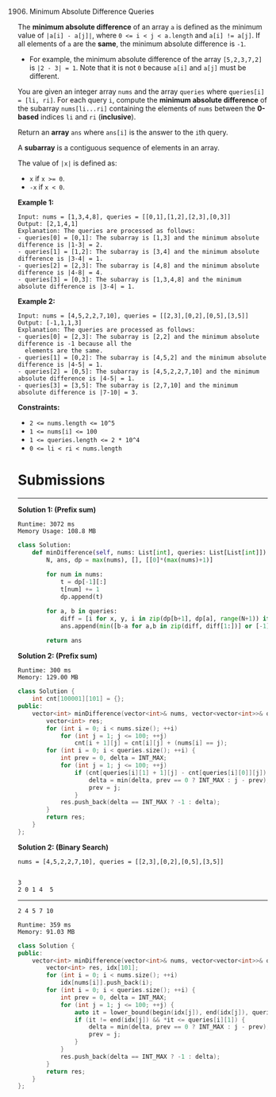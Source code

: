 1906. Minimum Absolute Difference Queries

The **minimum absolute difference** of an array `a` is defined as the minimum value of `|a[i] - a[j]|`, where `0 <= i < j < a.length` and `a[i] != a[j]`. If all elements of `a` are the **same**, the minimum absolute difference is `-1`.

* For example, the minimum absolute difference of the array `[5,2,3,7,2]` is `|2 - 3| = 1`. Note that it is not `0` because `a[i]` and `a[j]` must be different.

You are given an integer array `nums` and the array `queries` where `queries[i] = [li, ri]`. For each query `i`, compute the **minimum absolute difference** of the subarray `nums[li...ri]` containing the elements of `nums` between the **0-based** indices `li` and `ri` (**inclusive**).

Return an **array** `ans` where `ans[i]` is the answer to the `i`th query.

A **subarray** is a contiguous sequence of elements in an array.

The value of `|x|` is defined as:

* `x` if `x >= 0`.
* `-x` if `x < 0`.
 

**Example 1:**
```
Input: nums = [1,3,4,8], queries = [[0,1],[1,2],[2,3],[0,3]]
Output: [2,1,4,1]
Explanation: The queries are processed as follows:
- queries[0] = [0,1]: The subarray is [1,3] and the minimum absolute difference is |1-3| = 2.
- queries[1] = [1,2]: The subarray is [3,4] and the minimum absolute difference is |3-4| = 1.
- queries[2] = [2,3]: The subarray is [4,8] and the minimum absolute difference is |4-8| = 4.
- queries[3] = [0,3]: The subarray is [1,3,4,8] and the minimum absolute difference is |3-4| = 1.
```

**Example 2:**
```
Input: nums = [4,5,2,2,7,10], queries = [[2,3],[0,2],[0,5],[3,5]]
Output: [-1,1,1,3]
Explanation: The queries are processed as follows:
- queries[0] = [2,3]: The subarray is [2,2] and the minimum absolute difference is -1 because all the
  elements are the same.
- queries[1] = [0,2]: The subarray is [4,5,2] and the minimum absolute difference is |4-5| = 1.
- queries[2] = [0,5]: The subarray is [4,5,2,2,7,10] and the minimum absolute difference is |4-5| = 1.
- queries[3] = [3,5]: The subarray is [2,7,10] and the minimum absolute difference is |7-10| = 3.
```

**Constraints:**

* `2 <= nums.length <= 10^5`
* `1 <= nums[i] <= 100`
* `1 <= queries.length <= 2 * 10^4`
* `0 <= li < ri < nums.length`

# Submissions
---
**Solution 1: (Prefix sum)**
```
Runtime: 3072 ms
Memory Usage: 108.8 MB
```
```python
class Solution:
    def minDifference(self, nums: List[int], queries: List[List[int]]) -> List[int]:
        N, ans, dp = max(nums), [], [[0]*(max(nums)+1)]
        
        for num in nums:
            t = dp[-1][:]
            t[num] += 1
            dp.append(t)

        for a, b in queries:
            diff = [i for x, y, i in zip(dp[b+1], dp[a], range(N+1)) if y != x]
            ans.append(min([b-a for a,b in zip(diff, diff[1:])] or [-1]))
        
        return ans
```

**Solution 2: (Prefix sum)**
```
Runtime: 300 ms
Memory: 129.00 MB
```
```c++
class Solution {
    int cnt[100001][101] = {};
public:
    vector<int> minDifference(vector<int>& nums, vector<vector<int>>& queries) {
        vector<int> res;
        for (int i = 0; i < nums.size(); ++i)
            for (int j = 1; j <= 100; ++j)
                cnt[i + 1][j] = cnt[i][j] + (nums[i] == j);
        for (int i = 0; i < queries.size(); ++i) {
            int prev = 0, delta = INT_MAX;
            for (int j = 1; j <= 100; ++j)
                if (cnt[queries[i][1] + 1][j] - cnt[queries[i][0]][j]) {
                    delta = min(delta, prev == 0 ? INT_MAX : j - prev);
                    prev = j;
                }
            res.push_back(delta == INT_MAX ? -1 : delta);
        }
        return res;
    }
};
```

**Solution 2: (Binary Search)**

    nums = [4,5,2,2,7,10], queries = [[2,3],[0,2],[0,5],[3,5]]


    3
    2 0 1 4  5
   ------------
    2 4 5 7 10

```
Runtime: 359 ms
Memory: 91.03 MB
```
```c++
class Solution {
public:
    vector<int> minDifference(vector<int>& nums, vector<vector<int>>& queries) {
        vector<int> res, idx[101];
        for (int i = 0; i < nums.size(); ++i)
            idx[nums[i]].push_back(i);
        for (int i = 0; i < queries.size(); ++i) {
            int prev = 0, delta = INT_MAX;
            for (int j = 1; j <= 100; ++j) {
                auto it = lower_bound(begin(idx[j]), end(idx[j]), queries[i][0]);
                if (it != end(idx[j]) && *it <= queries[i][1]) {
                    delta = min(delta, prev == 0 ? INT_MAX : j - prev);
                    prev = j;
                }
            }
            res.push_back(delta == INT_MAX ? -1 : delta);
        }
        return res;
    }
};
```
